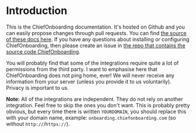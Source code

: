 # Introduction

This is the ChiefOnboarding documentation. It's hosted on Github and you can easily propose changes through pull requests. You can find [the source of these docs here](https://github.com/chiefonboarding/docs). If you have any questions about installing or configuring ChiefOnboarding, then please create an issue in [the repo that contains the source code ChiefOnboarding](https://github.com/chiefonboarding/ChiefOnboarding). 

You will probably find that some of the integrations require quite a lot of permissions from the third party. I want to emphasise here that ChiefOnboarding does not ping home, ever! We will never receive any information from your server (unless you provide it to us voluntarily). Privacy is important to us.

**Note:** All of the integrations are independent. They do not rely on another integration. Feel free to skip the ones you don't want. This is probably pretty obvious, but every time there is written `YOURDOMAIN`, you should replace this with your domain name, example: `onboarding.chiefonboarding.com` (so without `http://`/`https://`).
